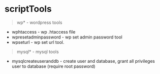 scriptTools
========

> wp* - wordpress tools

* wphtaccess - wp .htaccess file
* wpresetadminpassword - wp set admin password tool
* wpseturl - wp set url tool.

> mysql* - mysql tools

* mysqlcreateuseranddb - create user and database, grant all privileges user to database (require root password)


